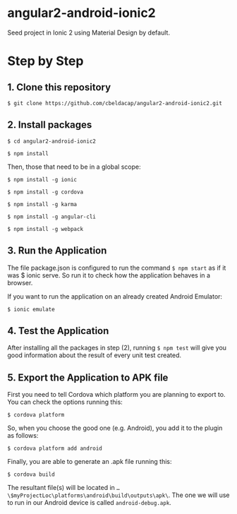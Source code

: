 # angular2-android-ionic2
Seed project in Ionic 2 using Material Design by default.

# Step by Step

## 1. Clone this repository

`$ git clone https://github.com/cbeldacap/angular2-android-ionic2.git`
## 2. Install packages

`$ cd angular2-android-ionic2`

`$ npm install`

Then, those that need to be in a global scope:

`$ npm install -g ionic`

`$ npm install -g cordova`

`$ npm install -g karma`

`$ npm install -g angular-cli`

`$ npm install -g webpack`

## 3. Run the Application

The file package.json is configured to run the command `$ npm start` as if it was $ ionic serve. So run it to check how the application behaves in a browser.

If you want to run the application on an already created Android Emulator:

`$ ionic emulate`

## 4. Test the Application

After installing all the packages in step (2), running `$ npm test` will give you good information about the result of every unit test created.

## 5. Export the Application to APK file

First you need to tell Cordova which platform you are planning to export to. You can check the options running this:

`$ cordova platform`

So, when you choose the good one (e.g. Android), you add it to the plugin as follows:

`$ cordova platform add android`

Finally, you are able to generate an .apk file running this:

`$ cordova build`

The resultant file(s) will be located in `…​\$myProjectLoc\platforms\android\build\outputs\apk\`. The one we will use to run in our Android device is called `android-debug.apk`.
